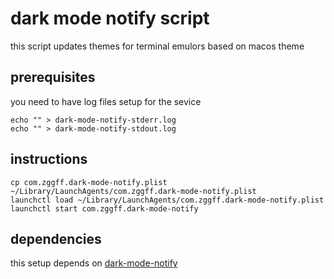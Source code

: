 # dark mode notify script

this script updates themes for terminal emulors based on macos theme

## prerequisites
you need to have log files setup for the sevice

```
echo "" > dark-mode-notify-stderr.log
echo "" > dark-mode-notify-stdout.log
```

## instructions
```
cp com.zggff.dark-mode-notify.plist ~/Library/LaunchAgents/com.zggff.dark-mode-notify.plist
launchctl load ~/Library/LaunchAgents/com.zggff.dark-mode-notify.plist
launchctl start com.zggff.dark-mode-notify 
```

## dependencies
this setup depends on [dark-mode-notify](https://github.com/bouk/dark-mode-notify)
